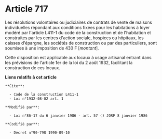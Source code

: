# Article 717

Les résolutions volontaires ou judiciaires de contrats de vente de maisons individuelles répondant aux conditions fixées pour
les habitations à loyer modéré par l'article L411-1 du code de la construction et de l'habitation et construites par les
centres d'action sociale, hospices ou hôpitaux, les caisses d'épargne, les sociétés de construction ou par des particuliers,
sont soumises à une imposition de 430 F [*montant*].

Cette disposition est applicable aux locaux à usage artisanal entrant dans les prévisions de l'article 1er de la loi du 2
août 1932, facilitant la construction de ces locaux.

**Liens relatifs à cet article**

	**Cite**:

	  - Code de la construction L411-1
	  - Loi n°1932-08-02 art. 1

	**Modifié par**:

	  - Loi n°86-17 du 6 janvier 1986 - art. 57 () JORF 8 janvier 1986

	**Codifié par**:

	  - Décret n°90-798 1990-09-10
